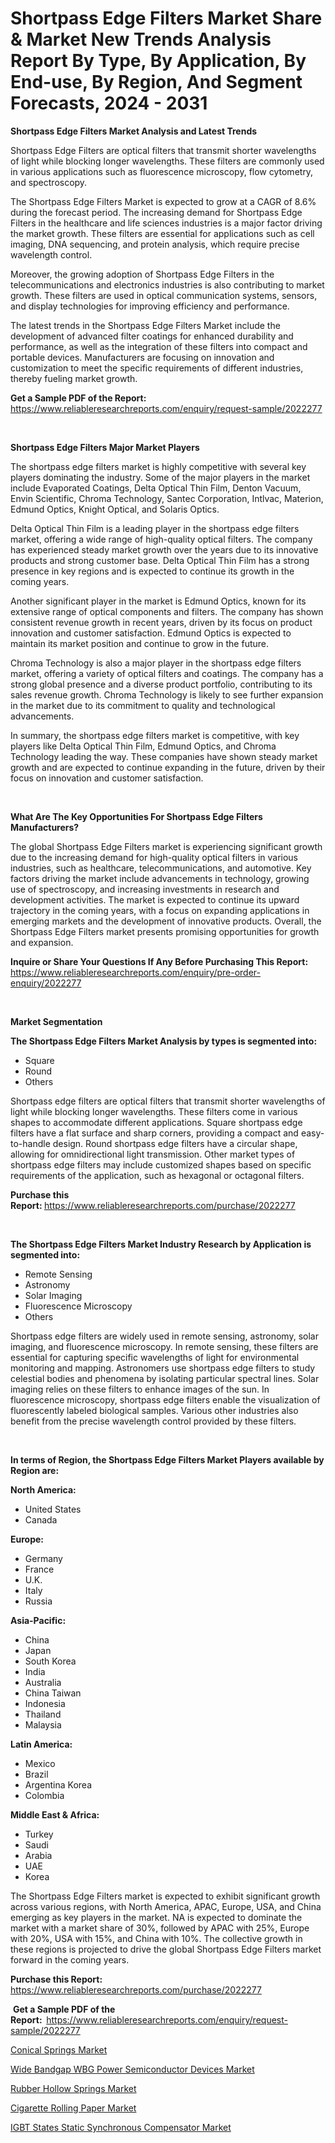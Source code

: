 <p><h1>Shortpass Edge Filters Market Share & Market New Trends Analysis Report By Type, By Application, By End-use, By Region, And Segment Forecasts, 2024 - 2031</h1></p><p><strong>Shortpass Edge Filters Market Analysis and Latest Trends</strong></p>
<p><p>Shortpass Edge Filters are optical filters that transmit shorter wavelengths of light while blocking longer wavelengths. These filters are commonly used in various applications such as fluorescence microscopy, flow cytometry, and spectroscopy.</p><p>The Shortpass Edge Filters Market is expected to grow at a CAGR of 8.6% during the forecast period. The increasing demand for Shortpass Edge Filters in the healthcare and life sciences industries is a major factor driving the market growth. These filters are essential for applications such as cell imaging, DNA sequencing, and protein analysis, which require precise wavelength control.</p><p>Moreover, the growing adoption of Shortpass Edge Filters in the telecommunications and electronics industries is also contributing to market growth. These filters are used in optical communication systems, sensors, and display technologies for improving efficiency and performance.</p><p>The latest trends in the Shortpass Edge Filters Market include the development of advanced filter coatings for enhanced durability and performance, as well as the integration of these filters into compact and portable devices. Manufacturers are focusing on innovation and customization to meet the specific requirements of different industries, thereby fueling market growth.</p></p>
<p><strong>Get a Sample PDF of the Report:&nbsp;</strong> <a href="https://www.reliableresearchreports.com/enquiry/request-sample/2022277">https://www.reliableresearchreports.com/enquiry/request-sample/2022277</a></p>
<p>&nbsp;</p>
<p><strong>Shortpass Edge Filters Major Market Players</strong></p>
<p><p>The shortpass edge filters market is highly competitive with several key players dominating the industry. Some of the major players in the market include Evaporated Coatings, Delta Optical Thin Film, Denton Vacuum, Envin Scientific, Chroma Technology, Santec Corporation, Intlvac, Materion, Edmund Optics, Knight Optical, and Solaris Optics.</p><p>Delta Optical Thin Film is a leading player in the shortpass edge filters market, offering a wide range of high-quality optical filters. The company has experienced steady market growth over the years due to its innovative products and strong customer base. Delta Optical Thin Film has a strong presence in key regions and is expected to continue its growth in the coming years.</p><p>Another significant player in the market is Edmund Optics, known for its extensive range of optical components and filters. The company has shown consistent revenue growth in recent years, driven by its focus on product innovation and customer satisfaction. Edmund Optics is expected to maintain its market position and continue to grow in the future.</p><p>Chroma Technology is also a major player in the shortpass edge filters market, offering a variety of optical filters and coatings. The company has a strong global presence and a diverse product portfolio, contributing to its sales revenue growth. Chroma Technology is likely to see further expansion in the market due to its commitment to quality and technological advancements.</p><p>In summary, the shortpass edge filters market is competitive, with key players like Delta Optical Thin Film, Edmund Optics, and Chroma Technology leading the way. These companies have shown steady market growth and are expected to continue expanding in the future, driven by their focus on innovation and customer satisfaction.</p></p>
<p>&nbsp;</p>
<p><strong>What Are The Key Opportunities For Shortpass Edge Filters Manufacturers?</strong></p>
<p><p>The global Shortpass Edge Filters market is experiencing significant growth due to the increasing demand for high-quality optical filters in various industries, such as healthcare, telecommunications, and automotive. Key factors driving the market include advancements in technology, growing use of spectroscopy, and increasing investments in research and development activities. The market is expected to continue its upward trajectory in the coming years, with a focus on expanding applications in emerging markets and the development of innovative products. Overall, the Shortpass Edge Filters market presents promising opportunities for growth and expansion.</p></p>
<p><strong>Inquire or Share Your Questions If Any Before Purchasing This Report:</strong> <a href="https://www.reliableresearchreports.com/enquiry/pre-order-enquiry/2022277">https://www.reliableresearchreports.com/enquiry/pre-order-enquiry/2022277</a></p>
<p>&nbsp;</p>
<p><strong>Market Segmentation</strong></p>
<p><strong>The Shortpass Edge Filters Market Analysis by types is segmented into:</strong></p>
<p><ul><li>Square</li><li>Round</li><li>Others</li></ul></p>
<p><p>Shortpass edge filters are optical filters that transmit shorter wavelengths of light while blocking longer wavelengths. These filters come in various shapes to accommodate different applications. Square shortpass edge filters have a flat surface and sharp corners, providing a compact and easy-to-handle design. Round shortpass edge filters have a circular shape, allowing for omnidirectional light transmission. Other market types of shortpass edge filters may include customized shapes based on specific requirements of the application, such as hexagonal or octagonal filters.</p></p>
<p><strong>Purchase this Report:&nbsp;</strong><a href="https://www.reliableresearchreports.com/purchase/2022277">https://www.reliableresearchreports.com/purchase/2022277</a></p>
<p>&nbsp;</p>
<p><strong>The Shortpass Edge Filters Market Industry Research by Application is segmented into:</strong></p>
<p><ul><li>Remote Sensing</li><li>Astronomy</li><li>Solar Imaging</li><li>Fluorescence Microscopy</li><li>Others</li></ul></p>
<p><p>Shortpass edge filters are widely used in remote sensing, astronomy, solar imaging, and fluorescence microscopy. In remote sensing, these filters are essential for capturing specific wavelengths of light for environmental monitoring and mapping. Astronomers use shortpass edge filters to study celestial bodies and phenomena by isolating particular spectral lines. Solar imaging relies on these filters to enhance images of the sun. In fluorescence microscopy, shortpass edge filters enable the visualization of fluorescently labeled biological samples. Various other industries also benefit from the precise wavelength control provided by these filters.</p></p>
<p>&nbsp;</p>
<p><strong>In terms of Region, the Shortpass Edge Filters Market Players available by Region are:</strong></p>
<p>
    <p> <strong> North America: </strong>
        <ul>
            <li>United States</li>
            <li>Canada</li>
        </ul>
        </p> 
    <p> <strong> Europe: </strong>
        <ul>
            <li>Germany</li>
            <li>France</li>
            <li>U.K.</li>
            <li>Italy</li>
            <li>Russia</li>
        </ul>
        </p> 
    <p> <strong> Asia-Pacific: </strong>
        <ul>
            <li>China</li>
            <li>Japan</li>
            <li>South Korea</li>
            <li>India</li>
            <li>Australia</li>
            <li>China Taiwan</li>
            <li>Indonesia</li>
            <li>Thailand</li>
            <li>Malaysia</li>
        </ul>
        </p> 
    <p> <strong> Latin America: </strong>
        <ul>
            <li>Mexico</li>
            <li>Brazil</li>
            <li>Argentina Korea</li>
            <li>Colombia</li>
        </ul>
        </p> 
    <p> <strong> Middle East & Africa: </strong>
        <ul>
            <li>Turkey</li>
            <li>Saudi</li>
            <li>Arabia</li>
            <li>UAE</li>
            <li>Korea</li>
        </ul>
    </p>
    </p>
<p><p>The Shortpass Edge Filters market is expected to exhibit significant growth across various regions, with North America, APAC, Europe, USA, and China emerging as key players in the market. NA is expected to dominate the market with a market share of 30%, followed by APAC with 25%, Europe with 20%, USA with 15%, and China with 10%. The collective growth in these regions is projected to drive the global Shortpass Edge Filters market forward in the coming years.</p></p>
<p><strong>Purchase this Report: </strong><a href="https://www.reliableresearchreports.com/purchase/2022277">https://www.reliableresearchreports.com/purchase/2022277</a></p>
<p>&nbsp;<strong>Get a Sample PDF of the Report:&nbsp;&nbsp;</strong><a href="https://www.reliableresearchreports.com/enquiry/request-sample/2022277">https://www.reliableresearchreports.com/enquiry/request-sample/2022277</a></p>
<p><strong></strong></p>
<p><p><a href="https://fuschia-pecorino-a6d.notion.site/Conical-Springs-Market-Research-Report-Provides-Critical-Insights-that-can-help-Shape-Business-Devel-a9f1e58d7c054cff9c207575285ff8b7">Conical Springs Market</a></p><p><a href="https://github.com/redneck06/Market-Research-Report-List-2/blob/main/wide-bandgap-wbg-power-semiconductor-devices-market.md">Wide Bandgap WBG Power Semiconductor Devices Market</a></p><p><a href="https://changeable-paste-463.notion.site/Rubber-Hollow-Springs-Market-Size-Global-Industry-Overview-Market-Segmentation-and-Forecast-2024--20c33da95662419285dc9a2db1a7946f">Rubber Hollow Springs Market</a></p><p><a href="https://view.publitas.com/reportprime-1/cigarette-rolling-paper-market-size-growth-outlook-from-2024-to-2031-projecting-at-markets-trends-analysis-by-application-regional-outlook-and-revenue/">Cigarette Rolling Paper Market</a></p><p><a href="https://github.com/peachesmcdowel1/Market-Research-Report-List-1/blob/main/igbt-states-static-synchronous-compensator-market.md">IGBT States Static Synchronous Compensator Market</a></p></p>